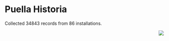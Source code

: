 # Puella Historia

Collected 34843 records from 86 installations.

<p align="right"><img src="https://xn--80aalyho.xn--p1ai/magireco/NAgitan/img/kagome.png" /></p>
